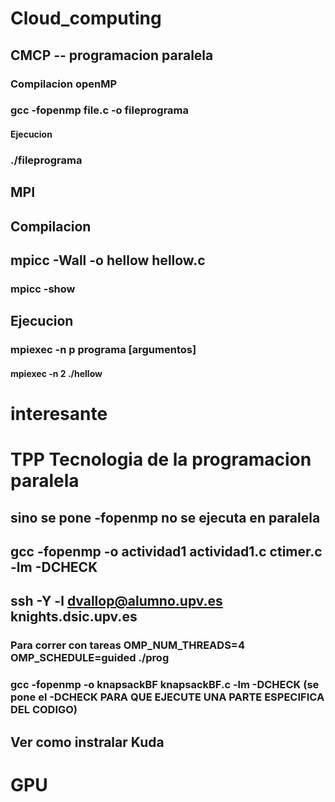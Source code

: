 # Cloud_computing

## CMCP -- programacion paralela
### Compilacion openMP
### gcc -fopenmp file.c -o fileprograma
#### Ejecucion
### ./fileprograma

## MPI
## Compilacion
## mpicc -Wall -o hellow hellow.c
### mpicc -show
## Ejecucion
### mpiexec -n p programa [argumentos]
#### mpiexec -n 2 ./hellow

# interesante 

# TPP Tecnologia de la programacion paralela
## sino se pone -fopenmp no se ejecuta en paralela
## gcc -fopenmp -o actividad1 actividad1.c ctimer.c -lm -DCHECK
## ssh -Y -l dvallop@alumno.upv.es knights.dsic.upv.es
### Para correr con tareas OMP_NUM_THREADS=4 OMP_SCHEDULE=guided ./prog
### gcc -fopenmp -o knapsackBF knapsackBF.c -lm -DCHECK (se pone el -DCHECK PARA QUE EJECUTE UNA PARTE ESPECIFICA DEL CODIGO)

## Ver como instralar Kuda
# GPU